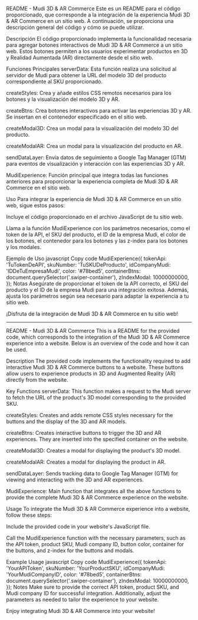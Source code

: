 README - Mudi 3D & AR Commerce
Este es un README para el código proporcionado, que corresponde a la integración de la experiencia Mudi 3D & AR Commerce en un sitio web. A continuación, se proporciona una descripción general del código y cómo se puede utilizar.

Descripción
El código proporcionado implementa la funcionalidad necesaria para agregar botones interactivos de Mudi 3D & AR Commerce a un sitio web. Estos botones permiten a los usuarios experimentar productos en 3D y Realidad Aumentada (AR) directamente desde el sitio web.

Funciones Principales
serverData: Esta función realiza una solicitud al servidor de Mudi para obtener la URL del modelo 3D del producto correspondiente al SKU proporcionado.

createStyles: Crea y añade estilos CSS remotos necesarios para los botones y la visualización del modelo 3D y AR.

createBtns: Crea botones interactivos para activar las experiencias 3D y AR. Se insertan en el contenedor especificado en el sitio web.

createModal3D: Crea un modal para la visualización del modelo 3D del producto.

createModalAR: Crea un modal para la visualización del producto en AR.

sendDataLayer: Envía datos de seguimiento a Google Tag Manager (GTM) para eventos de visualización y interacción con las experiencias 3D y AR.

MudiExperience: Función principal que integra todas las funciones anteriores para proporcionar la experiencia completa de Mudi 3D & AR Commerce en el sitio web.

Uso
Para integrar la experiencia de Mudi 3D & AR Commerce en un sitio web, sigue estos pasos:

Incluye el código proporcionado en el archivo JavaScript de tu sitio web.

Llama a la función MudiExperience con los parámetros necesarios, como el token de la API, el SKU del producto, el ID de la empresa Mudi, el color de los botones, el contenedor para los botones y las z-index para los botones y los modales.

Ejemplo de Uso
javascript
Copy code
MudiExperience({
  tokenApi: 'TuTokenDeAPI',
  skuNumber: 'TuSKUDeProducto',
  idCompanyMudi: 'IDDeTuEmpresaMudi',
  color: '#78bed5',
  containerBtns: document.querySelector('.swiper-container'),
  zIndexModal: 10000000000,
});
Notas
Asegúrate de proporcionar el token de la API correcto, el SKU del producto y el ID de la empresa Mudi para una integración exitosa. Además, ajusta los parámetros según sea necesario para adaptar la experiencia a tu sitio web.

¡Disfruta de la integración de Mudi 3D & AR Commerce en tu sitio web!


----------------------------------------------------------------------------------

README - Mudi 3D & AR Commerce
This is a README for the provided code, which corresponds to the integration of the Mudi 3D & AR Commerce experience into a website. Below is an overview of the code and how it can be used.

Description
The provided code implements the functionality required to add interactive Mudi 3D & AR Commerce buttons to a website. These buttons allow users to experience products in 3D and Augmented Reality (AR) directly from the website.

Key Functions
serverData: This function makes a request to the Mudi server to fetch the URL of the product's 3D model corresponding to the provided SKU.

createStyles: Creates and adds remote CSS styles necessary for the buttons and the display of the 3D and AR models.

createBtns: Creates interactive buttons to trigger the 3D and AR experiences. They are inserted into the specified container on the website.

createModal3D: Creates a modal for displaying the product's 3D model.

createModalAR: Creates a modal for displaying the product in AR.

sendDataLayer: Sends tracking data to Google Tag Manager (GTM) for viewing and interacting with the 3D and AR experiences.

MudiExperience: Main function that integrates all the above functions to provide the complete Mudi 3D & AR Commerce experience on the website.

Usage
To integrate the Mudi 3D & AR Commerce experience into a website, follow these steps:

Include the provided code in your website's JavaScript file.

Call the MudiExperience function with the necessary parameters, such as the API token, product SKU, Mudi company ID, button color, container for the buttons, and z-index for the buttons and modals.

Example Usage
javascript
Copy code
MudiExperience({
  tokenApi: 'YourAPIToken',
  skuNumber: 'YourProductSKU',
  idCompanyMudi: 'YourMudiCompanyID',
  color: '#78bed5',
  containerBtns: document.querySelector('.swiper-container'),
  zIndexModal: 10000000000,
});
Notes
Make sure to provide the correct API token, product SKU, and Mudi company ID for successful integration. Additionally, adjust the parameters as needed to tailor the experience to your website.

Enjoy integrating Mudi 3D & AR Commerce into your website!